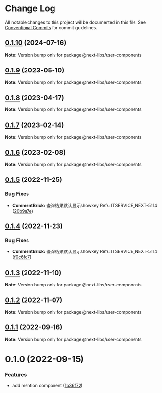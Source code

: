 # Change Log

All notable changes to this project will be documented in this file.
See [Conventional Commits](https://conventionalcommits.org) for commit guidelines.

## [0.1.10](https://github.com/easyops-cn/next-libs/compare/@next-libs/user-components@0.1.9...@next-libs/user-components@0.1.10) (2024-07-16)

**Note:** Version bump only for package @next-libs/user-components





## [0.1.9](https://github.com/easyops-cn/next-libs/compare/@next-libs/user-components@0.1.8...@next-libs/user-components@0.1.9) (2023-05-10)

**Note:** Version bump only for package @next-libs/user-components





## [0.1.8](https://github.com/easyops-cn/next-libs/compare/@next-libs/user-components@0.1.7...@next-libs/user-components@0.1.8) (2023-04-17)

**Note:** Version bump only for package @next-libs/user-components





## [0.1.7](https://github.com/easyops-cn/next-libs/compare/@next-libs/user-components@0.1.6...@next-libs/user-components@0.1.7) (2023-02-14)

**Note:** Version bump only for package @next-libs/user-components





## [0.1.6](https://github.com/easyops-cn/next-libs/compare/@next-libs/user-components@0.1.5...@next-libs/user-components@0.1.6) (2023-02-08)

**Note:** Version bump only for package @next-libs/user-components





## [0.1.5](https://github.com/easyops-cn/next-libs/compare/@next-libs/user-components@0.1.4...@next-libs/user-components@0.1.5) (2022-11-25)


### Bug Fixes

* **CommentBrick:** 查询结果默认显示showkey  Refs: ITSERVICE_NEXT-5114 ([20b9a7e](https://github.com/easyops-cn/next-libs/commit/20b9a7e1de41cb0284503cce023173b8f2903180))





## [0.1.4](https://github.com/easyops-cn/next-libs/compare/@next-libs/user-components@0.1.3...@next-libs/user-components@0.1.4) (2022-11-23)


### Bug Fixes

* **CommentBrick:** 查询结果默认显示showkey  Refs: ITSERVICE_NEXT-5114 ([f0c6fd7](https://github.com/easyops-cn/next-libs/commit/f0c6fd7747d8495d583fae46733bf90c232fe347))





## [0.1.3](https://github.com/easyops-cn/next-libs/compare/@next-libs/user-components@0.1.2...@next-libs/user-components@0.1.3) (2022-11-10)

**Note:** Version bump only for package @next-libs/user-components





## [0.1.2](https://github.com/easyops-cn/next-libs/compare/@next-libs/user-components@0.1.1...@next-libs/user-components@0.1.2) (2022-11-07)

**Note:** Version bump only for package @next-libs/user-components





## [0.1.1](https://github.com/easyops-cn/next-libs/compare/@next-libs/user-components@0.1.0...@next-libs/user-components@0.1.1) (2022-09-16)

**Note:** Version bump only for package @next-libs/user-components





# 0.1.0 (2022-09-15)


### Features

* add mention component ([1b36f72](https://github.com/easyops-cn/next-libs/commit/1b36f721e2a05b463fed65891d6ca805191540a7))
